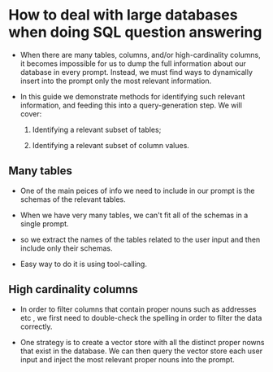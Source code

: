 # How to deal with large databases when doing SQL question answering

- When there are many tables, columns, and/or high-cardinality columns, it becomes impossible for us to dump the full information about our database in every prompt. Instead, we must find ways to dynamically insert into the prompt only the most relevant information.

- In this guide we demonstrate methods for identifying such relevant information, and feeding this into a query-generation step. We will cover:

  1. Identifying a relevant subset of tables;

    2.  Identifying a relevant subset of column values.

## Many tables

- One of the main peices of info we need to include in our prompt is the schemas of the relevant tables. 

- When we have very many tables, we can't fit all of the schemas in a single prompt.

- so we extract the names of the tables related to the user input and then include only their schemas. 

- Easy way to do it is using tool-calling.

## High cardinality columns

- In order to filter columns that contain proper nouns such as addresses etc , we first need to double-check the spelling in order to filter the data correctly.

- One strategy is to create a vector store with all the distinct proper nowns that exist in the database. We can then query the vector store each user input and inject the most relevant proper nouns into the prompt.